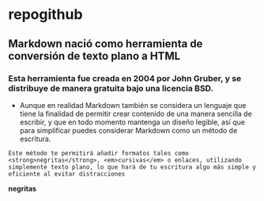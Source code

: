# repogithub
 
## Markdown nació como herramienta de conversión de texto plano a HTML

### Esta herramienta fue creada en 2004 por John Gruber, y se distribuye de manera gratuita bajo una licencia BSD.

- Aunque en realidad Markdown también se considera un lenguaje que tiene la finalidad de permitir crear contenido de una manera sencilla de escribir, y que en todo momento mantenga un diseño legible, así que para simplificar puedes considerar Markdown como un método de escritura.

```
Este método te permitirá añadir formatos tales como <strong>negritas</strong>, <em>cursivas</em> o enlaces, utilizando simplemente texto plano, lo que hará de tu escritura algo más simple y eficiente al evitar distracciones
```

<strong>negritas</strong>
